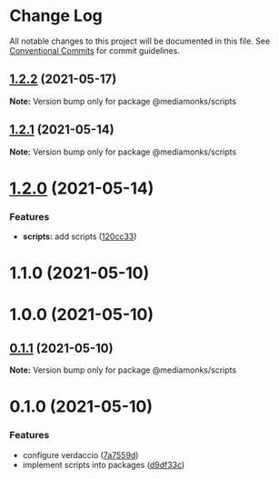 # Change Log

All notable changes to this project will be documented in this file.
See [Conventional Commits](https://conventionalcommits.org) for commit guidelines.

## [1.2.2](https://github.com/ardakkk/monorepo-mediamonks/compare/@mediamonks/scripts@1.2.1...@mediamonks/scripts@1.2.2) (2021-05-17)

**Note:** Version bump only for package @mediamonks/scripts





## [1.2.1](https://github.com/ardakkk/monorepo-mediamonks/compare/@mediamonks/scripts@1.2.0...@mediamonks/scripts@1.2.1) (2021-05-14)

**Note:** Version bump only for package @mediamonks/scripts





# [1.2.0](https://github.com/ardakkk/monorepo-mediamonks/compare/@mediamonks/scripts@0.1.1...@mediamonks/scripts@1.2.0) (2021-05-14)


### Features

* **scripts:** add scripts ([120cc33](https://github.com/ardakkk/monorepo-mediamonks/commit/120cc3339c7744186452a674c292f33e256db52a))



# 1.1.0 (2021-05-10)



# 1.0.0 (2021-05-10)





## [0.1.1](https://github.com/ardakkk/monorepo-mediamonks/compare/@mediamonks/scripts@0.1.0...@mediamonks/scripts@0.1.1) (2021-05-10)

**Note:** Version bump only for package @mediamonks/scripts





# 0.1.0 (2021-05-10)


### Features

* configure verdaccio ([7a7559d](https://github.com/ardakkk/monorepo-mediamonks/commit/7a7559dd4310cf405412ad8c315d007e6195af29))
* implement scripts into packages ([d9df33c](https://github.com/ardakkk/monorepo-mediamonks/commit/d9df33cd6ad8434fa246172ac54c2dfe3e5492ab))
